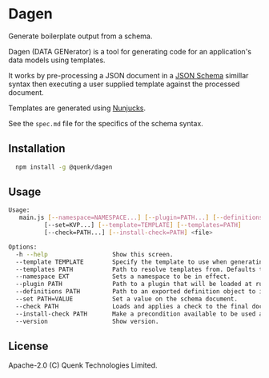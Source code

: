 
# Dagen

Generate boilerplate output from a schema.

Dagen (DATA GENerator) is a tool for generating code for an application's
data models using templates.

It works by pre-processing a JSON document in a 
[JSON Schema](http://json-schema.org) simillar syntax then executing a user
supplied template against the processed document.

Templates are generated using [Nunjucks](https://github.com/mozilla/nunjucks).

See the `spec.md` file for the specifics of the schema syntax.


## Installation

```sh
  npm install -g @quenk/dagen
```

## Usage

``` sh
Usage:             
   main.js [--namespace=NAMESPACE...] [--plugin=PATH...] [--definitions=PATH...]
          [--set=KVP...] [--template=TEMPLATE] [--templates=PATH]              
          [--check=PATH...] [--install-check=PATH] <file>                      

Options:           
  -h --help                  Show this screen.                                 
  --template TEMPLATE        Specify the template to use when generating code. 
  --templates PATH           Path to resolve templates from. Defaults to process.cwd().
  --namespace EXT            Sets a namespace to be in effect.                 
  --plugin PATH              Path to a plugin that will be loaded at runtime.  
  --definitions PATH         Path to an exported definition object to include. 
  --set PATH=VALUE           Set a value on the schema document.                      
  --check PATH               Loads and applies a check to the final document. 
  --install-check PATH       Make a precondition available to be used as a $check.
  --version                  Show version. 
```

## License

Apache-2.0 (C) Quenk Technologies Limited.
